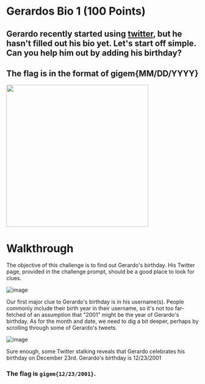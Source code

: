 # Gerardos Bio 1 (100 Points)
## Gerardo recently started using [twitter](https://twitter.com/gerardo_2001_), but he hasn't filled out his bio yet. Let's start off simple. Can you help him out by adding his birthday? 

## The flag is in the format of gigem{MM/DD/YYYY}

<img width="372" src=https://user-images.githubusercontent.com/99063625/158135227-d0917ce9-663d-4282-8fa5-f478f75e202c.png>

# Walkthrough

The objective of this challenge is to find out Gerardo's birthday. His Twitter page, provided in the challenge prompt, should be a good place to look for clues.

![image](https://user-images.githubusercontent.com/99063625/158135856-92650b02-71a6-4491-8641-8dda333e96ad.png)

Our first major clue to Gerardo's birthday is in his username(s). People commonly include their birth year in their username, so it's not too far-fetched of an assumption that "2001" might be the year of Gerardo's birthday. As for the month and date, we need to dig a bit deeper, perhaps by scrolling through some of Gerardo's tweets.

![image](https://user-images.githubusercontent.com/99063625/158136510-ade70414-5487-4e0a-9348-b31c899ad225.png)

Sure enough, some Twitter stalking reveals that Gerardo celebrates his birthday on December 23rd. Gerardo's birthday is 12/23/2001

### The flag is ```gigem{12/23/2001}```.
